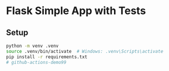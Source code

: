 # Flask Simple App with Tests

## Setup
```bash
python -m venv .venv
source .venv/bin/activate  # Windows: .venv\Scripts\activate
pip install -r requirements.txt
#   g i t h u b - a c t i o n s - d e m o 9 9  
 
